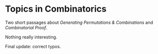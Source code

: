 # Topics in Combinatorics

Two short passages about *Generating Permutations & Combinations* and *Combinatorial Proof*.

Nothing really interesting.

Final update: correct typos.
